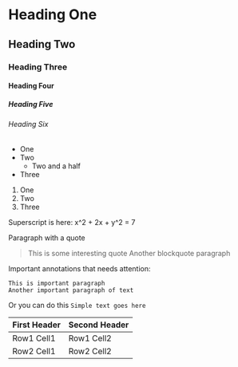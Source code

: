 # Heading One
## Heading Two
### Heading Three
#### Heading Four
##### Heading Five
###### Heading Six


* One 
* Two 
   * Two and a half 
* Three 

1. One 
2. Two 
3. Three 

Superscript is here: x^2 + 2x + y^2 = 7

Paragraph with a quote

> This is some interesting quote
> Another blockquote paragraph

Important annotations that needs attention:

    This is important paragraph
    Another important paragraph of text 




Or you can do this ``` Simple text goes here ```


First Header  | Second Header 
------------- | ------------- 
Row1 Cell1    | Row1 Cell2    
Row2 Cell1    | Row2 Cell2   
